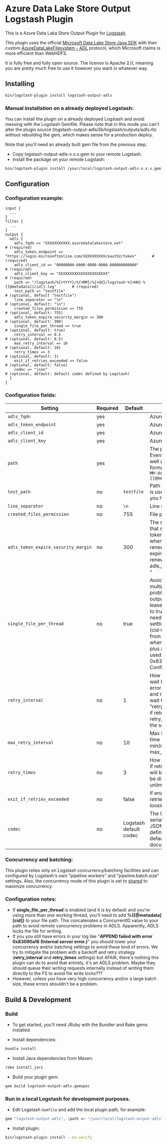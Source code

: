 # Azure Data Lake Store Output Logstash Plugin

This is a Azure Data Laka Store Output Plugin for [Logstash](https://github.com/elastic/logstash).

This plugin uses the official [Microsoft Data Lake Store Java SDK](https://github.com/Azure/azure-data-lake-store-java) with their custom [AzureDataLakeFilesystem - ADL](https://docs.microsoft.com/en-us/azure/data-lake-store/data-lake-store-overview#what-is-azure-data-lake-store-file-system-adl) protocol, which Microsoft claims is more efficient than WebHDFS.

It is fully free and fully open source. The license is Apache 2.0, meaning you are pretty much free to use it however you want in whatever way.

## Installing

```sh
bin/logstash-plugin install logstash-output-adls
```

### Manual installation on a already deployed Logstash:

You can install the plugin on a already deployed Logstash and avoid messing with the Logstash Gemfile. 
Please note that in this mode you can't alter the plugin source (logstash-output-adls/lib/logstash/outputs/adls.rb) without rebuilding the gem, which makes sense for a production deploy.

Note that you'll need an already built gem file from the previous step.

- Copy logstash-output-adls-x.x.x.gem to your remote Logstash.
- Install the package on your remote Logstash:

```sh
bin/logstash-plugin install /your/local/logstash-output-adls-x.x.x.gem
```

## Configuration

### Configuration example:

 ```
 input {
   ...
 }
 filter {
   ...
 }
 output {
   adls {
     adls_fqdn => "XXXXXXXXXXX.azuredatalakestore.net"                                        # (required)
     adls_token_endpoint => "https://login.microsoftonline.com/XXXXXXXXXX/oauth2/token"       # (required)
     adls_client_id => "00000000-0000-0000-0000-000000000000"                                 # (required)
     adls_client_key => "XXXXXXXXXXXXXXXXXXXXXX"                                              # (required)
     path => "/logstash/%{+YYYY}/%{+MM}/%{+dd}/logstash-%{+HH}-%{[@metadata][cid]}.log"       # (required)
     test_path => "testfile"                                                                  # (optional, default "testfile")
     line_separator => "\n"                                                                   # (optional, default: "\n")
     created_files_permission => 755                                                          # (optional, default: 755)
     adls_token_expire_security_margin => 300                                                 # (optional, default: 300)
     single_file_per_thread => true                                                           # (optional, default: true)
     retry_interval => 0.5                                                                    # (optional, default: 0.5)
     max_retry_interval => 10                                                                 # (optional, default: 10)
     retry_times => 3                                                                         # (optional, default: 3)
     exit_if_retries_exceeded => false                                                        # (optional, default: false)
     codec => "json"                                                                          # (optional, default: default codec defined by Logstash)
   }
 }
```

### Configuration fields:

| Setting | Required | Default | Description |
| --- | --- | --- | --- |
| `adls_fqdn` | yes | | Azure DLS FQDN |
| `adls_token_endpoint` | yes | | Azure Oauth Endpoint |
| `adls_client_id` | yes | | Azure DLS ClientID |
| `adls_client_key` | yes | | Azure DLS ClientKey |
| `path` | yes | | The path to the file to write to. Event fields can be used here, as well as date fields in the joda time format, e.g.: `/logstash/%{+YYYY-MM-dd}/logstash-%{+HH}-%{[@metadata][cid]}.log` |
| `test_path` | no | `testfile` | Path to test access on ADLS. This is used upon startup to ensure you have write access. |
| `line_separator` | no | `\n` | Line separator for events written |
| `created_files_permission` | no | 755 | File permission for files created |
| `adls_token_expire_security_margin` | no | 300 | The security margin (in seconds) that shoud be subtracted to the token's expire value to calculate when the token shoud be renewed. (i.e. If the Oauth token expires in 1hour, it will be renewed in "1hour -adls_token_expire_security_margin " |
| `single_file_per_thread` | no | true | Avoid appending to same file in multiple threads. This solves some problems with multiple logstash output threads and locked file leases in ADLS. If this option is set to true, %{[@metadata][cid]} needs to be used in path config settting. %{[@metadata][cid]} (cid->concurrentId) is generated from a random value computed when the logstash instance starts plus a per thread id. This setting is used to deal with ADLS 0x83090a16 errors. (see Configuration notes) |
| `retry_interval` | no | 1 | How long(in seconds)  should we wait between retries in case of an error. This value is a coefficient and not an absolute value. The wait time is "retry_interval*tries_counter". So, if retry_interval is 1 on the first retry, the wait time will be 1, on the second try will be 2, and so on |
| `max_retry_interval` | no | 10 | Max Retry Interval. The actual wait time (in seconds) will be min(retry_interval*tries_counter", max_retry_interval) |
| `retry_times` | no | 3 | How many times should we retry. If retry_times is exceeded, an error will be logged and the event will be discarded. (Set to -1 for unlimited retries) |
| `exit_if_retries_exceeded` | no | false | If enabled, Logstash will exit if retries are exceeded to avoid loosing events |
| `codec` | no | Logstash default codec | The Codec that will be used to serialize the event.(ex: CSV, JSON, LINE, etc) If you do not define one, Logstash will use it's default. Please refer to Logstash documentation |


### Concurrency and batching:
This plugin relies only on Logstash concurrency/batching facilities and can configured by Logstash's own "pipeline.workers" and "pipeline.batch.size" settings. Also, the concurrency mode of this plugin is set to [shared](https://www.elastic.co/guide/en/logstash/current/_how_to_write_a_logstash_output_plugin.html#_see_what_your_plugin_looks_like_4) to maximize concurrency.

### Configuration notes:

- If **single_file_per_thread** is enabled (and it is by defaut) and you're using more than one working thread, you'll need to add **%{[@metadata][cid]}** to your file path. This concatenates a ConcurrentID value to your path to avoid remote concurrency problems in ADLS. Apparently, ADLS locks the file for writing.
- If you you still have errors in your log like "**APPEND failed with error 0x83090a16 (Internal server error.)**" you should lower your concurrency and/or batching settings to avoid these kind of errors. We try to mitigate the problem with a backoff and retry strategy (**retry_interval** and **retry_times** settings) but AFAIK, there's nothing this plugin can do to avoid that entirely, it's an ADLS problem. Maybe they should queue their writing requests internally instead of writing them directly to the FS to avoid file write locks???
- However, unless you have very high concurrency and/or a large batch size, these errors shouldn't be a problem.


## Build & Development

### Build
- To get started, you'll need JRuby with the Bundler and Rake gems installed.

- Install dependencies:
```sh
bundle install
```

- Install Java dependencies from Maven:
```sh
rake install_jars
```

- Build your plugin gem:

```sh
gem build logstash-output-adls.gemspec
```

### Run in a local Logstash for development purposes.

- Edit Logstash `Gemfile` and add the local plugin path, for example:
```sh
gem "logstash-output-adls", :path => "/your/local/logstash-output-adls"
```

- Install plugin:
```sh
bin/logstash-plugin install --no-verify
```